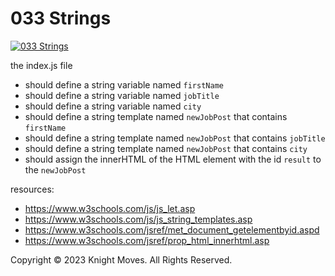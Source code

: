 # 033 Strings

[![033 Strings](https://img.youtube.com/vi/RJ9T5_Ex3nE/0.jpg)](https://www.youtube.com/watch?v=RJ9T5_Ex3nE)

the index.js file
- should define a string variable named `firstName`
- should define a string variable named `jobTitle`
- should define a string variable named `city`
- should define a string template named `newJobPost` that contains `firstName`
- should define a string template named `newJobPost` that contains `jobTitle` 
- should define a string template named `newJobPost` that contains `city`
- should assign the innerHTML of the HTML element with the id `result` to the `newJobPost`

resources:
- https://www.w3schools.com/js/js_let.asp
- https://www.w3schools.com/js/js_string_templates.asp
- https://www.w3schools.com/jsref/met_document_getelementbyid.aspd
- https://www.w3schools.com/jsref/prop_html_innerhtml.asp

Copyright &copy; 2023 Knight Moves. All Rights Reserved.

